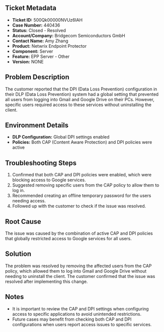 ## Ticket Metadata
- **Ticket ID:** 500Qk00000NVUz6IAH
- **Case Number:** 440436
- **Status:** Closed - Resolved
- **Account/Company:** Bridgecom Semiconductors GmbH
- **Contact Name:** Amy Zhang
- **Product:** Netwrix Endpoint Protector
- **Component:** Server
- **Feature:** EPP Server - Other
- **Version:** NONE

## Problem Description
The customer reported that the DPI (Data Loss Prevention) configuration in their DLP (Data Loss Prevention) system had a global setting that prevented all users from logging into Gmail and Google Drive on their PCs. However, specific users required access to these services without uninstalling the client.

## Environment Details
- **DLP Configuration:** Global DPI settings enabled
- **Policies:** Both CAP (Content Aware Protection) and DPI policies were active

## Troubleshooting Steps
1. Confirmed that both CAP and DPI policies were enabled, which were blocking access to Google services.
2. Suggested removing specific users from the CAP policy to allow them to log in.
3. Recommended creating an offline temporary password for the users needing access.
4. Followed up with the customer to check if the issue was resolved.

## Root Cause
The issue was caused by the combination of active CAP and DPI policies that globally restricted access to Google services for all users.

## Solution
The problem was resolved by removing the affected users from the CAP policy, which allowed them to log into Gmail and Google Drive without needing to uninstall the client. The customer confirmed that the issue was resolved after implementing this change.

## Notes
- It is important to review the CAP and DPI settings when configuring access to specific applications to avoid unintended restrictions.
- Future cases may benefit from checking both CAP and DPI configurations when users report access issues to specific services.